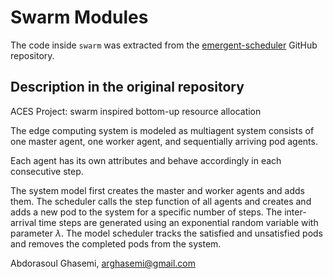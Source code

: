 # Swarm Modules

The code  inside `swarm` was extracted from the [emergent-scheduler](https://github.com/ACES-EU/emergent-scheduler) GitHub repository.

## Description in the original repository

ACES Project: swarm inspired bottom-up resource allocation 

The edge computing system is modeled as multiagent system consists of
one master agent, one worker agent, and sequentially arriving
pod agents.

Each agent has its own attributes and behave accordingly in each consecutive step.

The system model first creates the master and worker agents and adds them. 
The scheduler calls the step function of all agents and creates and adds a new pod
to the system for a specific number of steps.
The inter-arrival time steps are generated using an exponential random variable with parameter $\lambda$.
The model scheduler tracks the satisfied and unsatisfied pods and removes the completed pods from the system.

Abdorasoul Ghasemi, arghasemi@gmail.com
